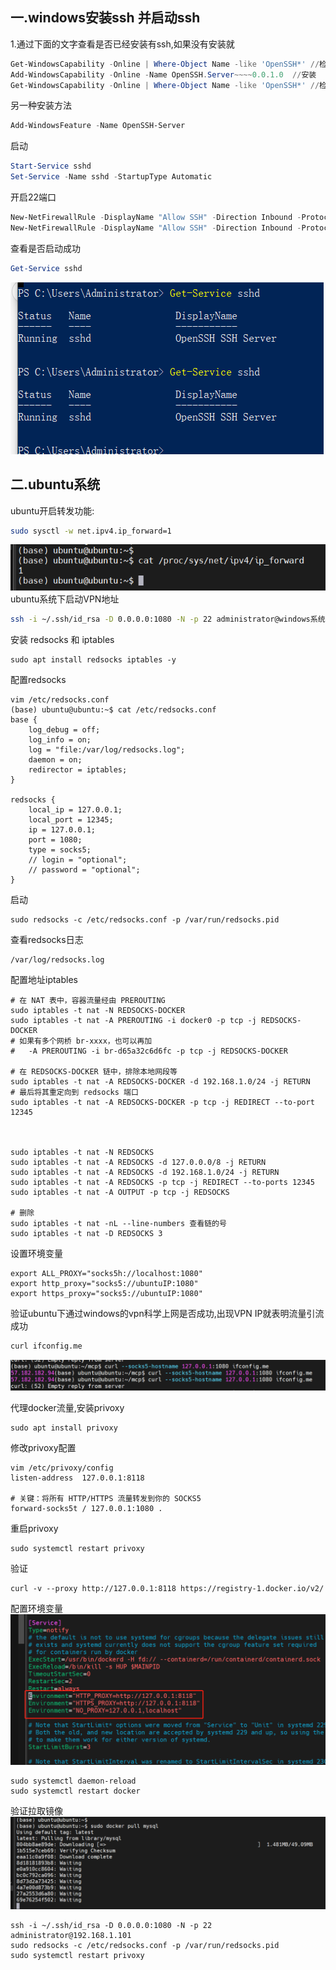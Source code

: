 ## 一.windows安装ssh 并启动ssh 

1.通过下面的文字查看是否已经安装有ssh,如果没有安装就
```powershell
Get-WindowsCapability -Online | Where-Object Name -like 'OpenSSH*' //检查是否已安装
Add-WindowsCapability -Online -Name OpenSSH.Server~~~~0.0.1.0  //安装
Get-WindowsCapability -Online | Where-Object Name -like 'OpenSSH*' //检查安装是否成功
```
另一种安装方法
```powershell
Add-WindowsFeature -Name OpenSSH-Server
```
启动
```powershell
Start-Service sshd
Set-Service -Name sshd -StartupType Automatic
```
开启22端口
```powershell
New-NetFirewallRule -DisplayName "Allow SSH" -Direction Inbound -Protocol TCP -LocalPort 22 -Action Allow
New-NetFirewallRule -DisplayName "Allow SSH" -Direction Inbound -Protocol TCP -LocalPort 22 -Action Allow
```

查看是否启动成功
```powershell
Get-Service sshd
```
![img_1.png](img_1.png)
## 二.ubuntu系统
ubuntu开启转发功能:
```bash
sudo sysctl -w net.ipv4.ip_forward=1
```
![img.png](img.png)
ubuntu系统下启动VPN地址
```bash
ssh -i ~/.ssh/id_rsa -D 0.0.0.0:1080 -N -p 22 administrator@windows系统IP
```
安装 redsocks 和 iptables
```shell
sudo apt install redsocks iptables -y
```
配置redsocks
```shell
vim /etc/redsocks.conf
(base) ubuntu@ubuntu:~$ cat /etc/redsocks.conf
base {
    log_debug = off;
    log_info = on;
    log = "file:/var/log/redsocks.log";
    daemon = on;
    redirector = iptables;
}

redsocks {
    local_ip = 127.0.0.1;
    local_port = 12345;
    ip = 127.0.0.1;
    port = 1080;
    type = socks5;
    // login = "optional";
    // password = "optional";
}

```
启动
```shell
sudo redsocks -c /etc/redsocks.conf -p /var/run/redsocks.pid
```
查看redsocks日志
```shell
/var/log/redsocks.log
```
配置地址iptables

```shell
# 在 NAT 表中，容器流量经由 PREROUTING
sudo iptables -t nat -N REDSOCKS-DOCKER
sudo iptables -t nat -A PREROUTING -i docker0 -p tcp -j REDSOCKS-DOCKER
# 如果有多个网桥 br-xxxx，也可以再加
#   -A PREROUTING -i br-d65a32c6d6fc -p tcp -j REDSOCKS-DOCKER

# 在 REDSOCKS-DOCKER 链中，排除本地网段等
sudo iptables -t nat -A REDSOCKS-DOCKER -d 192.168.1.0/24 -j RETURN
# 最后将其重定向到 redsocks 端口
sudo iptables -t nat -A REDSOCKS-DOCKER -p tcp -j REDIRECT --to-port 12345



sudo iptables -t nat -N REDSOCKS
sudo iptables -t nat -A REDSOCKS -d 127.0.0.0/8 -j RETURN
sudo iptables -t nat -A REDSOCKS -d 192.168.1.0/24 -j RETURN
sudo iptables -t nat -A REDSOCKS -p tcp -j REDIRECT --to-ports 12345
sudo iptables -t nat -A OUTPUT -p tcp -j REDSOCKS

# 删除
sudo iptables -t nat -nL --line-numbers 查看链的号
sudo iptables -t nat -D REDSOCKS 3 
```

设置环境变量
```shell
export ALL_PROXY="socks5h://localhost:1080"
export http_proxy="socks5://ubuntuIP:1080"
export https_proxy="socks5://ubuntuIP:1080"
```
验证ubuntu下通过windows的vpn科学上网是否成功,出现VPN IP就表明流量引流成功
```bash
curl ifconfig.me
```
![img_2.png](img_2.png)


代理docker流量,安装privoxy
```shell
sudo apt install privoxy
```
修改privoxy配置
```shell
vim /etc/privoxy/config
listen-address  127.0.0.1:8118

# 关键：将所有 HTTP/HTTPS 流量转发到你的 SOCKS5
forward-socks5t / 127.0.0.1:1080 .

```
重启privoxy
```shell
sudo systemctl restart privoxy
```
验证
```shell
curl -v --proxy http://127.0.0.1:8118 https://registry-1.docker.io/v2/
```
配置环境变量
![img_3.png](img_3.png)
```shell
sudo systemctl daemon-reload
sudo systemctl restart docker

```
验证拉取镜像
![img_4.png](img_4.png)

```shell
ssh -i ~/.ssh/id_rsa -D 0.0.0.0:1080 -N -p 22 administrator@192.168.1.101
sudo redsocks -c /etc/redsocks.conf -p /var/run/redsocks.pid
sudo systemctl restart privoxy
```

